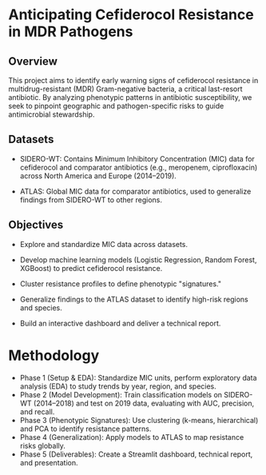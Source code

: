 # Anticipating Cefiderocol Resistance in MDR Pathogens

## Overview

This project aims to identify early warning signs of cefiderocol resistance in multidrug-resistant (MDR) Gram-negative bacteria, a critical last-resort antibiotic. By analyzing phenotypic patterns in antibiotic susceptibility, we seek to pinpoint geographic and pathogen-specific risks to guide antimicrobial stewardship.

## Datasets

- SIDERO-WT: Contains Minimum Inhibitory Concentration (MIC) data for cefiderocol and comparator antibiotics (e.g., meropenem, ciprofloxacin) across North America and Europe (2014–2019).

- ATLAS: Global MIC data for comparator antibiotics, used to generalize findings from SIDERO-WT to other regions.

## Objectives

- Explore and standardize MIC data across datasets.

- Develop machine learning models (Logistic Regression, Random Forest, XGBoost) to predict cefiderocol resistance.

- Cluster resistance profiles to define phenotypic "signatures."

- Generalize findings to the ATLAS dataset to identify high-risk regions and species.

- Build an interactive dashboard and deliver a technical report.

# Methodology

- Phase 1 (Setup & EDA): Standardize MIC units, perform exploratory data analysis (EDA) to study trends by year, region, and species.
- Phase 2 (Model Development): Train classification models on SIDERO-WT (2014–2018) and test on 2019 data, evaluating with AUC, precision, and recall.
- Phase 3 (Phenotypic Signatures): Use clustering (k-means, hierarchical) and PCA to identify resistance patterns.
- Phase 4 (Generalization): Apply models to ATLAS to map resistance risks globally.
- Phase 5 (Deliverables): Create a Streamlit dashboard, technical report, and presentation.
